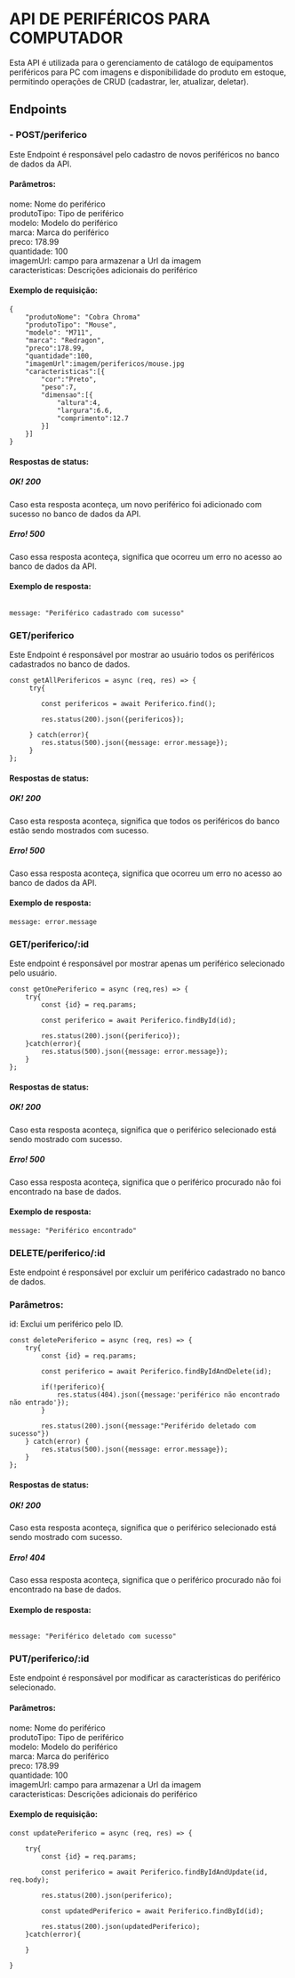 # API DE PERIFÉRICOS PARA COMPUTADOR
Esta API é utilizada para o gerenciamento de catálogo de equipamentos periféricos para PC com imagens e disponibilidade do produto em estoque, permitindo operações de CRUD (cadastrar, ler, atualizar, deletar).

## Endpoints
### - POST/periferico
Este Endpoint é responsável pelo cadastro de novos periféricos no banco de dados da API.
#### Parâmetros:

nome: Nome do periférico <br>
produtoTipo: Tipo de periférico <br>
modelo: Modelo do periférico<br>
marca:   Marca do periférico <br>
preco: 178.99 <br>
quantidade: 100 <br>
imagemUrl: campo para armazenar a Url da imagem <br>
caracteristicas: Descrições adicionais do periférico <br>	

#### Exemplo de requisição:
```
{
	"produtoNome": "Cobra Chroma"
	"produtoTipo": "Mouse",
	"modelo": "M711",
	"marca": "Redragon",
	"preco":178.99,
	"quantidade":100,
	"imagemUrl":imagem/perifericos/mouse.jpg
	"caracteristicas":[{
		"cor":"Preto",
		"peso":7,
		"dimensao":[{
			"altura":4,
			"largura":6.6,
			"comprimento":12.7
		}]
	}]
}

````
#### Respostas de status:
##### OK! 200
Caso esta resposta aconteça, um novo periférico foi adicionado com sucesso no banco de dados da API.

##### Erro! 500
Caso essa resposta aconteça, significa que ocorreu um erro no acesso ao banco de dados da API.

#### Exemplo de resposta:

````

message: "Periférico cadastrado com sucesso"

````

### GET/periferico
Este Endpoint é responsável por mostrar ao usuário todos os periféricos cadastrados no banco de dados.
````
const getAllPerifericos = async (req, res) => {
     try{

        const perifericos = await Periferico.find();

        res.status(200).json({perifericos});

     } catch(error){
        res.status(500).json({message: error.message});
     }
};

````

#### Respostas de status:
##### OK! 200
Caso esta resposta aconteça, significa que todos os periféricos do banco estão sendo mostrados com sucesso.

##### Erro! 500
Caso essa resposta aconteça, significa que ocorreu um erro no acesso ao banco de dados da API.

#### Exemplo de resposta:

````
message: error.message

````


### GET/periferico/:id
Este endpoint é responsável por mostrar apenas um periférico selecionado pelo usuário.

````
const getOnePeriferico = async (req,res) => {
    try{
        const {id} = req.params;

        const periferico = await Periferico.findById(id);

        res.status(200).json({periferico});
    }catch(error){
        res.status(500).json({message: error.message});
    }
};

````

#### Respostas de status:
##### OK! 200
Caso esta resposta aconteça, significa que o periférico selecionado está sendo mostrado com sucesso.

##### Erro! 500
Caso essa resposta aconteça, significa que o periférico procurado não foi encontrado na base de dados.

#### Exemplo de resposta:

````
message: "Periférico encontrado"

````


### DELETE/periferico/:id
Este endpoint é responsável por excluir um periférico cadastrado no banco de dados.

### Parâmetros:
id: Exclui um periférico pelo ID.

````
const deletePeriferico = async (req, res) => {
    try{
        const {id} = req.params;

        const periferico = await Periferico.findByIdAndDelete(id);

        if(!periferico){
            res.status(404).json({message:'periférico não encontrado não entrado'});
        }

        res.status(200).json({message:"Periférido deletado com sucesso"})
    } catch(error) {
        res.status(500).json({message: error.message});
    }
};

````

#### Respostas de status:
##### OK! 200
Caso esta resposta aconteça, significa que o periférico selecionado está sendo mostrado com sucesso.

##### Erro! 404
Caso essa resposta aconteça, significa que o periférico procurado não foi encontrado na base de dados.

#### Exemplo de resposta:

````

message: "Periférico deletado com sucesso" 

````

### PUT/periferico/:id
Este endpoint é responsável por modificar as características do periférico selecionado.

#### Parâmetros:
nome: Nome do periférico <br>
produtoTipo: Tipo de periférico <br>
modelo: Modelo do periférico <br>
marca: Marca do periférico <br>
preco: 178.99 <br>
quantidade: 100 <br>
imagemUrl: campo para armazenar a Url da imagem <br>
caracteristicas: Descrições adicionais do periférico <br>

#### Exemplo de requisição:
````
const updatePeriferico = async (req, res) => {

    try{
        const {id} = req.params;

        const periferico = await Periferico.findByIdAndUpdate(id, req.body);
    
        res.status(200).json(periferico);
    
        const updatedPeriferico = await Periferico.findById(id);
    
        res.status(200).json(updatedPeriferico);
    }catch(error){

    }
   
}
````












